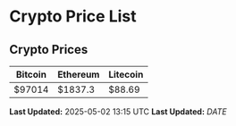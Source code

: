 # Crypto Price List

## Crypto Prices
| Bitcoin | Ethereum | Litecoin |
| ------- | -------- | -------- |
| $97014 | $1837.3 | $88.69 |
**Last Updated:** 2025-05-02 13:15 UTC
**Last Updated:** $DATE$
